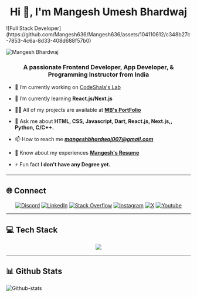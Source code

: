 <h1 align="center">Hi 👋, I'm Mangesh Umesh Bhardwaj</h1>
![Full Stack Developer](https://github.com/Mangesh636/Mangesh636/assets/104110612/c348b27c-7853-4c6a-8d33-408d688f57b0)

![Mangesh Bhardwaj](https://komarev.com/ghpvc/?username=angesh636&color=1fbfff&style=plastic)

<h3 align="center">A passionate Frontend Developer, App Developer, & Programming Instructor from India</h3>

- 🔭 I’m currently working on [CodeShala's Lab](sgdfb)

- 🌱 I’m currently learning **React.js/Next.js**

- 👨‍💻 All of my projects are available at **[MB's PortFolio](https://github.com/Mangesh636/)**

- 💬 Ask me about **HTML, CSS, Javascript, Dart, React.js, Next.js,, Python, C/C++.**

- 📫 How to reach me **_<mangeshbhardwaj007@gmail.com>_**

- 📄 Know about my experiences **[Mangesh's Resume](https://github.com/Mangesh636/)**

- ⚡ Fun fact **I don't have any Degree yet.**

---

## 🌐 Connect

<p align="center">
<!-- <a href="https://twitter.com/mangeshsunny636" target="blank"><img align="center" src="https://img.shields.io/badge/Behance-1769ff?logo=behance&logoColor=white" alt="Twitter" /></a> -->
<a href="https://linkedin.com/in/mangesh2002" target="blank"><img align="center" src="https://img.shields.io/badge/Discord-%237289DA.svg?logo=discord&logoColor=white" alt="Discord"/></a>
<a href="https://linkedin.com/in/mangesh2002" target="blank"><img align="center" src="https://img.shields.io/badge/LinkedIn-%230077B5.svg?logo=linkedin&logoColor=white" alt="LinkedIn"/></a>
<a href="https://linkedin.com/in/mangesh2002" target="blank"><img align="center" src="https://img.shields.io/badge/-Stackoverflow-FE7A16?logo=stack-overflow&logoColor=white" alt="Stack Overflow"/></a>
<a href="https://instagram.com/codeshala_official" target="blank"><img align="center" src="https://img.shields.io/badge/Instagram-%23E4405F.svg?logo=Instagram&logoColor=white" alt="Instagram"/></a>
<a href="https://twitter.com/mangeshsunny636" target="blank"><img align="center" src="https://img.shields.io/badge/Twitter-%231DA1F2.svg?logo=Twitter&logoColor=white" alt="X"/></a>
<a href="https://www.youtube.com/@codeshala_official" target="blank"><img align="center" src="https://img.shields.io/badge/YouTube-%23FF0000.svg?logo=YouTube&logoColor=white" alt="Youtube"/>
</a>
</p>

---

## 💻 Tech Stack

<p align="center">
<a href="#">
    <img src="https://skillicons.dev/icons?i=androidstudio,appwrite,astro,bootstrap,c,cs,cpp,cmake,css,dart,django,express,figma,firebase,flutter,codepen,gcp,gradle,git,github,html,java,js,idea,nuxtjs,jquery,kotlin,md,materialui,mongodb,mysql,nextjs,nodejs,php,postgres,postman,prisma,py,react,redux,sass,sqlite,styledcomponents,supabase,svg,tailwind,ts,vite&theme=light&perline=12" />
</a>
</p>

---

## 📊 Github Stats

![Github-stats](https://stats.dooboo.io/api/github-stats-advanced?login=mangesh636)

